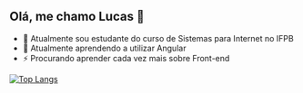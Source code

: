 ## Olá, me chamo Lucas 👋

- 🔭 Atualmente sou estudante do curso de Sistemas para Internet no IFPB
- 🌱 Atualmente aprendendo a utilizar Angular
- ⚡ Procurando aprender cada vez mais sobre Front-end

[![Top Langs](https://github-readme-stats-git-masterrstaa-rickstaa.vercel.app/api/top-langs/?username&theme=dracula=anuraghazra)](https://github.com/anuraghazra/github-readme-stats)
